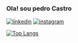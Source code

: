 ### Ola! sou pedro Castro
[![linkedin](https://img.shields.io/badge/LinkedIn-0077B5?style=for-the-badge&logo=linkedin&logoColor=white)](https://www.linkedin.com/in/pedro-luis-de-lucena-castro-0a1719234/)
[![instagram](https://img.shields.io/badge/Instagram-E4405F?style=for-the-badge&logo=instagram&logoColor=white)](https://www.instagram.com/pedroluisdelucena/)


[![Top Langs](https://github-readme-stats.vercel.app/api/top-langs/?username=Pedro-luis-de-lucena&layout=compact)](https://github.com/Pedro-luis-de-lucena/github-readme-stats)

